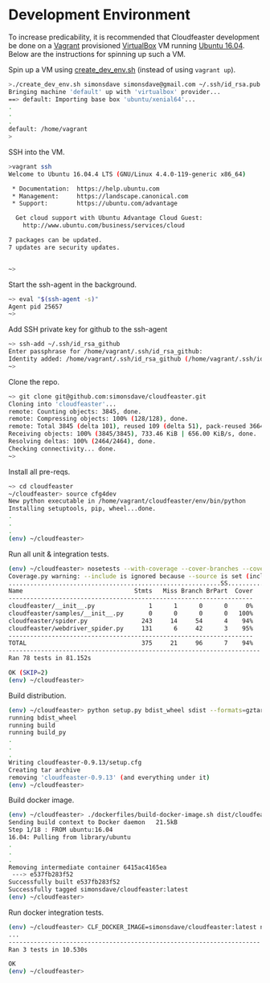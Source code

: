 # Development Environment

To increase predicability, it is recommended
that Cloudfeaster development be done on a [Vagrant](http://www.vagrantup.com/) provisioned
[VirtualBox](https://www.virtualbox.org/)
VM running [Ubuntu 16.04](http://releases.ubuntu.com/16.04/).
Below are the instructions for spinning up such a VM.

Spin up a VM using [create_dev_env.sh](create_dev_env.sh)
(instead of using ```vagrant up```).

```bash
>./create_dev_env.sh simonsdave simonsdave@gmail.com ~/.ssh/id_rsa.pub ~/.ssh/id_rsa
Bringing machine 'default' up with 'virtualbox' provider...
==> default: Importing base box 'ubuntu/xenial64'...
.
.
.
default: /home/vagrant
>
```

SSH into the VM.

```bash
>vagrant ssh
Welcome to Ubuntu 16.04.4 LTS (GNU/Linux 4.4.0-119-generic x86_64)

 * Documentation:  https://help.ubuntu.com
 * Management:     https://landscape.canonical.com
 * Support:        https://ubuntu.com/advantage

  Get cloud support with Ubuntu Advantage Cloud Guest:
    http://www.ubuntu.com/business/services/cloud

7 packages can be updated.
7 updates are security updates.


~>
```

Start the ssh-agent in the background.

```bash
~> eval "$(ssh-agent -s)"
Agent pid 25657
~>
```

Add SSH private key for github to the ssh-agent

```bash
~> ssh-add ~/.ssh/id_rsa_github
Enter passphrase for /home/vagrant/.ssh/id_rsa_github:
Identity added: /home/vagrant/.ssh/id_rsa_github (/home/vagrant/.ssh/id_rsa_github)
~>
```

Clone the repo.

```bash
~> git clone git@github.com:simonsdave/cloudfeaster.git
Cloning into 'cloudfeaster'...
remote: Counting objects: 3845, done.
remote: Compressing objects: 100% (128/128), done.
remote: Total 3845 (delta 101), reused 109 (delta 51), pack-reused 3664
Receiving objects: 100% (3845/3845), 733.46 KiB | 656.00 KiB/s, done.
Resolving deltas: 100% (2464/2464), done.
Checking connectivity... done.
~>
```

Install all pre-reqs.

```bash
~> cd cloudfeaster
~/cloudfeaster> source cfg4dev
New python executable in /home/vagrant/cloudfeaster/env/bin/python
Installing setuptools, pip, wheel...done.
.
.
.
(env) ~/cloudfeaster>
```

Run all unit & integration tests.

```bash
(env) ~/cloudfeaster> nosetests --with-coverage --cover-branches --cover-erase --cover-package cloudfeaster bin/tests cloudfeaster
Coverage.py warning: --include is ignored because --source is set (include-ignored)
...........................................................SS.................
Name                               Stmts   Miss Branch BrPart  Cover
--------------------------------------------------------------------
cloudfeaster/__init__.py               1      1      0      0     0%
cloudfeaster/samples/__init__.py       0      0      0      0   100%
cloudfeaster/spider.py               243     14     54      4    94%
cloudfeaster/webdriver_spider.py     131      6     42      3    95%
--------------------------------------------------------------------
TOTAL                                375     21     96      7    94%
----------------------------------------------------------------------
Ran 78 tests in 81.152s

OK (SKIP=2)
(env) ~/cloudfeaster>
```

Build distribution.

```bash
(env) ~/cloudfeaster> python setup.py bdist_wheel sdist --formats=gztar
running bdist_wheel
running build
running build_py
.
.
.
Writing cloudfeaster-0.9.13/setup.cfg
Creating tar archive
removing 'cloudfeaster-0.9.13' (and everything under it)
(env) ~/cloudfeaster>
```

Build docker image.

```bash
(env) ~/cloudfeaster> ./dockerfiles/build-docker-image.sh dist/cloudfeaster-0.9.13.tar.gz simonsdave/cloudfeaster:latest
Sending build context to Docker daemon   21.5kB
Step 1/18 : FROM ubuntu:16.04
16.04: Pulling from library/ubuntu
.
.
.
Removing intermediate container 6415ac4165ea
 ---> e537fb283f52
Successfully built e537fb283f52
Successfully tagged simonsdave/cloudfeaster:latest
(env) ~/cloudfeaster>
```

Run docker integration tests.

```bash
(env) ~/cloudfeaster> CLF_DOCKER_IMAGE=simonsdave/cloudfeaster:latest nosetests tests/integration
...
----------------------------------------------------------------------
Ran 3 tests in 10.530s

OK
(env) ~/cloudfeaster>
```
